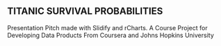 ## TITANIC SURVIVAL PROBABILITIES
Presentation Pitch made with Slidify and rCharts.
A Course Project for Developing Data Products
From Coursera and Johns Hopkins University
